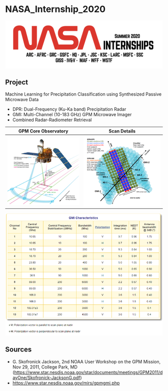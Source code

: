# NASA_Internship_2020
![NASA Internship Logo](pictures/nasa_internship_2020_logo.png)
## Project
Machine Learning for Precipitation Classification using Synthesized Passive Microwave Data

* DPR: Dual-Frequency (Ku-Ka band) Precipitation Radar
* GMI: Multi-Channel (10-183 GHz) GPM Microwave Imager
* Combined Radar-Radiometer Retrieval

GPM Core Observatory       |  Scan Details
:-------------------------:|:-------------------------:
![](pictures/GPM_GMI_DPR_data_collection.png)  |  ![](pictures/Satellite%20Data%20Visualization.png)

![](pictures/GMI_Characteristics.png)


## Sources 
* G. Skofronick Jackson, 2nd NOAA User Workshop on the GPM Mission, Nov 29, 2011, College Park, MD (https://www.star.nesdis.noaa.gov/star/documents/meetings/GPM2011/dayOne/Skofronick-JacksonG.pdf)
* https://www.star.nesdis.noaa.gov/mirs/gpmgmi.php
